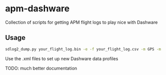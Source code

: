 # apm-dashware
Collection of scripts for getting APM flight logs to play nice with Dashware

## Usage
```bash
sdlog2_dump.py your_flight_log.bin -e -f your_flight_log.csv -m GPS -m ATT -m NTUN -m CTUN -m MODE -m CURR
```

Use the .xml files to set up new Dashware data profiles

TODO: much better documentation
